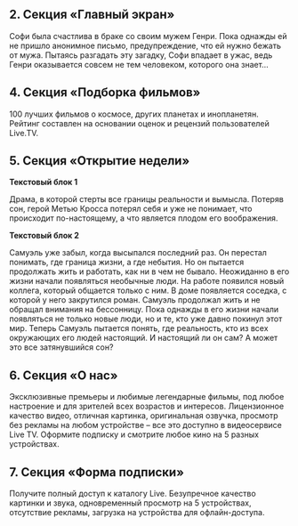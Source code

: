 ## 2. Секция «Главный экран»
 
Софи была счастлива в браке со своим мужем Генри. Пока однажды ей не пришло анонимное письмо, предупреждение, что ей нужно бежать  от мужа. Пытаясь разгадать эту загадку, Софи впадает в ужас, ведь Генри оказывается совсем не тем человеком, которого она знает…
 
## 4. Секция «Подборка фильмов»
 
100 лучших фильмов о космосе, других планетах и инопланетян. Рейтинг составлен на основании оценок и рецензий пользователей Live.TV.
 
 
## 5. Секция «Открытие недели»
 
**Текстовый блок 1**
 
Драма, в которой стерты все границы реальности и вымысла. Потеряв сон, герой Метью Кросса потерял себя и уже не понимает, что происходит по-настоящему, а что является плодом его воображения.
 
**Текстовый блок 2**
 
Самуэль уже забыл, когда высыпался последний раз. Он перестал понимать, где граница жизни, а где небытия. Но он пытается продолжать жить и работать, как ни в чем не бывало. Неожиданно в его жизни начали появляться необычные люди. На работе появился новый коллега, который общается только с ним. В доме появляется соседка, с которой у него закрутился роман. Самуэль продолжал жить и не обращал внимания на бессонницу.
Пока однажды в его жизни начали появляться не только новые люди, но и те, кто уже давно покинул этот мир.  Теперь Самуэль пытается понять, где реальность, кто из всех окружающих его людей настоящий. И настоящий ли он сам? А может это все затянувшийся сон?
 
 
## 6. Секция «О нас»
 
Эксклюзивные премьеры и любимые легендарные фильмы, под любое настроение и для зрителей всех возрастов и интересов. Лицензионное качество видео, отличная картинка, оригинальная озвучка, просмотр без рекламы на любом устройстве – все это доступно в видеосервисе Live TV. Оформите подписку и смотрите любое кино на 5 разных устройствах.
 
## 7. Секция «Форма подписки»
 
Получите полный доступ к каталогу Live. Безупречное качество картинки и звука, одновременный просмотр на 5 устройствах, отсутствие рекламы, загрузка на устройства для офлайн-доступа.